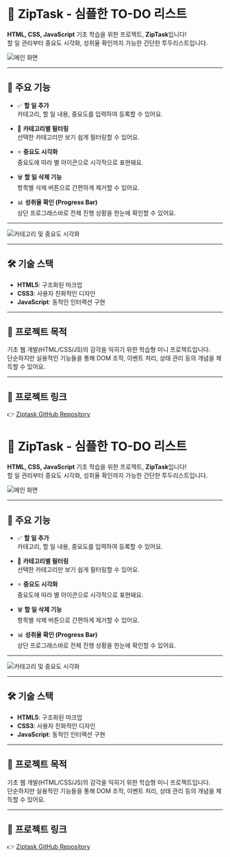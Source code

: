 # 📌 ZipTask - 심플한 TO-DO 리스트

**HTML, CSS, JavaScript** 기초 학습을 위한 프로젝트, **ZipTask**입니다!  
할 일 관리부터 중요도 시각화, 성취율 확인까지 가능한 간단한 투두리스트입니다.  

![메인 화면](https://github.com/jimmyparkminju/Ziptask/assets/169349645/f558df70-8e8d-4d38-8764-6737f2b40734)

---

## 🎯 주요 기능

- ✅ **할 일 추가**  
  카테고리, 할 일 내용, 중요도를 입력하여 등록할 수 있어요.

- 📂 **카테고리별 필터링**  
  선택한 카테고리만 보기 쉽게 필터링할 수 있어요.

- ⭐ **중요도 시각화**  
  중요도에 따라 별 아이콘으로 시각적으로 표현돼요.

- 🗑️ **할 일 삭제 기능**  
  항목별 삭제 버튼으로 간편하게 제거할 수 있어요.

- 📊 **성취율 확인 (Progress Bar)**  
  상단 프로그래스바로 전체 진행 상황을 한눈에 확인할 수 있어요.

---

![카테고리 및 중요도 시각화](https://github.com/jimmyparkminju/Ziptask/assets/169349645/1795634f-b6db-42dd-8973-23c22fec77d7)

---

## 🛠 기술 스택

- **HTML5**: 구조화된 마크업
- **CSS3**: 사용자 친화적인 디자인
- **JavaScript**: 동적인 인터랙션 구현

---

## 🙌 프로젝트 목적

기초 웹 개발(HTML/CSS/JS)의 감각을 익히기 위한 학습형 미니 프로젝트입니다.  
단순하지만 실용적인 기능들을 통해 DOM 조작, 이벤트 처리, 상태 관리 등의 개념을 체득할 수 있어요.

---

## 🔗 프로젝트 링크

👉 [Ziptask GitHub Repository](https://github.com/jimmyparkminju/Ziptask)
# 📌 ZipTask - 심플한 TO-DO 리스트

**HTML, CSS, JavaScript** 기초 학습을 위한 프로젝트, **ZipTask**입니다!  
할 일 관리부터 중요도 시각화, 성취율 확인까지 가능한 간단한 투두리스트입니다.  

![메인 화면](https://github.com/jimmyparkminju/Ziptask/assets/169349645/f558df70-8e8d-4d38-8764-6737f2b40734)

---

## 🎯 주요 기능

- ✅ **할 일 추가**  
  카테고리, 할 일 내용, 중요도를 입력하여 등록할 수 있어요.

- 📂 **카테고리별 필터링**  
  선택한 카테고리만 보기 쉽게 필터링할 수 있어요.

- ⭐ **중요도 시각화**  
  중요도에 따라 별 아이콘으로 시각적으로 표현돼요.

- 🗑️ **할 일 삭제 기능**  
  항목별 삭제 버튼으로 간편하게 제거할 수 있어요.

- 📊 **성취율 확인 (Progress Bar)**  
  상단 프로그래스바로 전체 진행 상황을 한눈에 확인할 수 있어요.

---

![카테고리 및 중요도 시각화](https://github.com/jimmyparkminju/Ziptask/assets/169349645/1795634f-b6db-42dd-8973-23c22fec77d7)

---

## 🛠 기술 스택

- **HTML5**: 구조화된 마크업
- **CSS3**: 사용자 친화적인 디자인
- **JavaScript**: 동적인 인터랙션 구현

---

## 🙌 프로젝트 목적

기초 웹 개발(HTML/CSS/JS)의 감각을 익히기 위한 학습형 미니 프로젝트입니다.  
단순하지만 실용적인 기능들을 통해 DOM 조작, 이벤트 처리, 상태 관리 등의 개념을 체득할 수 있어요.

---

## 🔗 프로젝트 링크

👉 [Ziptask GitHub Repository](https://github.com/jimmyparkminju/Ziptask)
